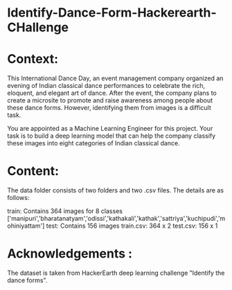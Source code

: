 # Identify-Dance-Form-Hackerearth-CHallenge

# Context:

This International Dance Day, an event management company organized an evening of Indian classical dance performances to celebrate the rich, eloquent, and elegant art of dance. After the event, the company plans to create a microsite to promote and raise awareness among people about these dance forms. However, identifying them from images is a difficult task.

You are appointed as a Machine Learning Engineer for this project. Your task is to build a deep learning model that can help the company classify these images into eight categories of Indian classical dance.

# Content: 
The data folder consists of two folders and two .csv files. The details are as follows:

train: Contains 364 images for 8 classes ['manipuri','bharatanatyam','odissi','kathakali','kathak','sattriya','kuchipudi','mohiniyattam']
test: Contains 156 images
train.csv: 364 x 2
test.csv: 156 x 1

# Acknowledgements :
The dataset is taken from HackerEarth deep learning challenge "Identify the dance forms".
